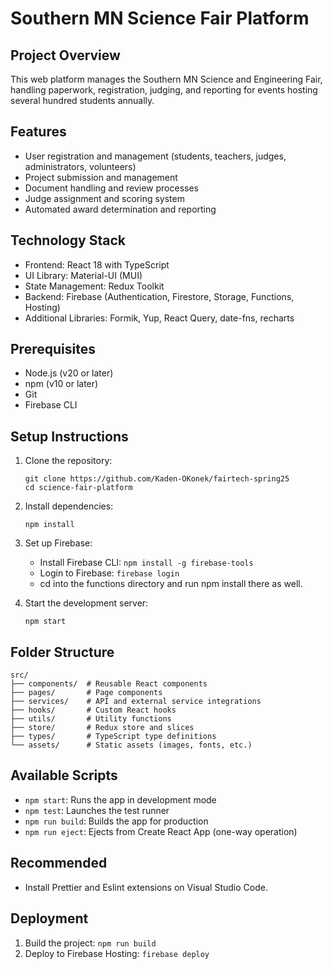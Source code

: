 # Southern MN Science Fair Platform

## Project Overview
This web platform manages the Southern MN Science and Engineering Fair, handling paperwork, registration, judging, and reporting for events hosting several hundred students annually.

## Features
- User registration and management (students, teachers, judges, administrators, volunteers)
- Project submission and management
- Document handling and review processes
- Judge assignment and scoring system
- Automated award determination and reporting

## Technology Stack
- Frontend: React 18 with TypeScript
- UI Library: Material-UI (MUI)
- State Management: Redux Toolkit
- Backend: Firebase (Authentication, Firestore, Storage, Functions, Hosting)
- Additional Libraries: Formik, Yup, React Query, date-fns, recharts

## Prerequisites
- Node.js (v20 or later)
- npm (v10 or later)
- Git
- Firebase CLI

## Setup Instructions

1. Clone the repository:
   ```
   git clone https://github.com/Kaden-OKonek/fairtech-spring25
   cd science-fair-platform
   ```

2. Install dependencies:
   ```
   npm install
   ```

3. Set up Firebase:
   - Install Firebase CLI: `npm install -g firebase-tools`
   - Login to Firebase: `firebase login`
   - cd into the functions directory and run npm install there as well.

6. Start the development server:
   ```
   npm start
   ```

## Folder Structure
```
src/
├── components/  # Reusable React components
├── pages/       # Page components
├── services/    # API and external service integrations
├── hooks/       # Custom React hooks
├── utils/       # Utility functions
├── store/       # Redux store and slices
├── types/       # TypeScript type definitions
└── assets/      # Static assets (images, fonts, etc.)
```

## Available Scripts
- `npm start`: Runs the app in development mode
- `npm test`: Launches the test runner
- `npm run build`: Builds the app for production
- `npm run eject`: Ejects from Create React App (one-way operation)

## Recommended

- Install Prettier and Eslint extensions on Visual Studio Code.

## Deployment
1. Build the project: `npm run build`
2. Deploy to Firebase Hosting: `firebase deploy`
